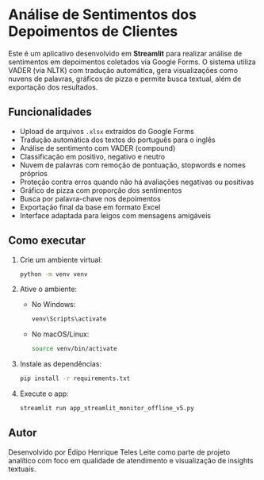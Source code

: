 # Análise de Sentimentos dos Depoimentos de Clientes

Este é um aplicativo desenvolvido em **Streamlit** para realizar análise de sentimentos em depoimentos coletados via Google Forms. O sistema utiliza VADER (via NLTK) com tradução automática, gera visualizações como nuvens de palavras, gráficos de pizza e permite busca textual, além de exportação dos resultados.

## Funcionalidades

- Upload de arquivos `.xlsx` extraídos do Google Forms
- Tradução automática dos textos do português para o inglês
- Análise de sentimento com VADER (compound)
- Classificação em positivo, negativo e neutro
- Nuvem de palavras com remoção de pontuação, stopwords e nomes próprios
- Proteção contra erros quando não há avaliações negativas ou positivas
- Gráfico de pizza com proporção dos sentimentos
- Busca por palavra-chave nos depoimentos
- Exportação final da base em formato Excel
- Interface adaptada para leigos com mensagens amigáveis

## Como executar

1. Crie um ambiente virtual:
   ```bash
   python -m venv venv
   ```

2. Ative o ambiente:
   - No Windows:
     ```bash
     venv\Scripts\activate
     ```
   - No macOS/Linux:
     ```bash
     source venv/bin/activate
     ```

3. Instale as dependências:
   ```bash
   pip install -r requirements.txt
   ```

4. Execute o app:
   ```bash
   streamlit run app_streamlit_monitor_offline_v5.py
   ```

## Autor

Desenvolvido por Édipo Henrique Teles Leite como parte de projeto analítico com foco em qualidade de atendimento e visualização de insights textuais.

